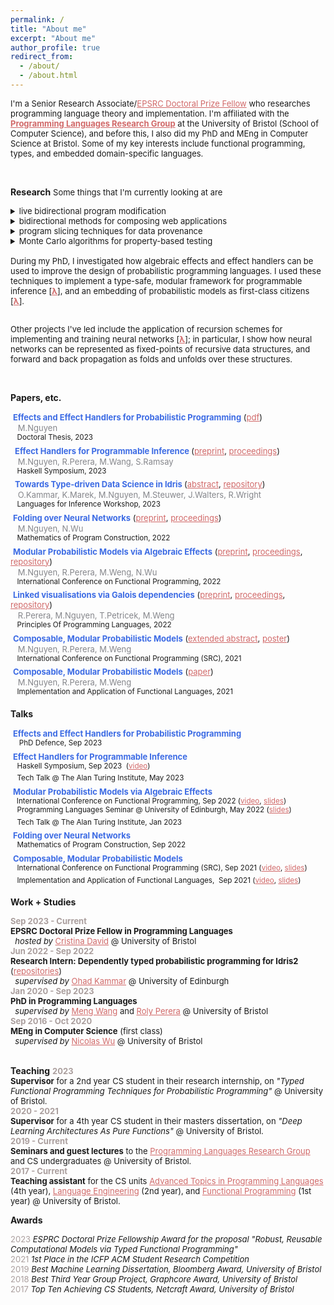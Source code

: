 ```yaml
---
permalink: /
title: "About me"
excerpt: "About me"
author_profile: true
redirect_from:
  - /about/
  - /about.html
---
```



<font size="2"> I'm a Senior Research Associate/<a style="color:#d16969" href="https://www.ukri.org/what-we-do/developing-people-and-skills/epsrc/studentships/flexibility-for-funders/epsrc-doctoral-prize/">EPSRC Doctoral Prize Fellow</a> who researches programming language theory and implementation. I'm affiliated with the <b><a style="color:#d16969" href="https://bristolpl.github.io/">Programming Languages Research Group</a></b> at the University of Bristol (School of Computer Science), and before this, I also did my PhD and MEng in Computer Science at Bristol. Some of my key interests include functional programming, types, and embedded domain-specific languages.

</font>
<br>

**Research**
<font size="2"> Some things that I'm currently looking at are

<details>
        <summary>live bidirectional program modification</summary>
        <span style="color:#696969" > generating updated source code that produces a desired change to the original program's output</span>
        </details>
<details>
        <summary>bidirectional methods for composing web applications</summary>
        <span style="color:#696969"> implementing a modular framework that composes both their back-end ``models'' and front-end ``views'' in synchronisation</span>
        </details>
<details>
        <summary>program slicing techniques for data provenance </summary>
        <span style="color:#696969" > calculating the fragments of programs needed to compute specific fragments of their outputs</span>
        </details>
<details>
        <summary>Monte Carlo algorithms for property-based testing </summary>
        <span style="color:#696969" > exploiting MC notions of ``similarity'' for randomly generating program inputs that satisfy a desired property </span>
        </details>

 <!-- and techniques for embedding languages that have "non-standard" semantics (e.g. languages with linear types or that use incremental computation) -->
<br>
During my PhD, I investigated how algebraic effects and effect handlers can be used to improve the design of probabilistic programming languages. I used these techniques to implement a type-safe, modular framework for programmable inference [<b><a style="color:#d16969" href="https://min-nguyen.github.io/files/papers/haskell23.pdf">λ</a></b>], and an embedding of probabilistic models as first-class citizens [<b><a style="color:#d16969"  href="https://dl.acm.org/doi/pdf/10.1145/3547635">λ</a></b>]. <br><br>
<!-- This is implemented as an eDSL called <a href="https://github.com/min-nguyen/wasabaye">Wasabaye</a> in Haskell. <br> <br> -->

Other projects I've led include the application of recursion schemes for implementing and training neural networks [<b><a style="color:#d16969"  href="https://link.springer.com/chapter/10.1007/978-3-031-16912-0_5">λ</a></b>]; in particular, I show how neural networks can be represented as fixed-points of recursive data structures, and forward and back propagation as folds and unfolds over these structures.
<!-- This is implemented as an eDSL called <a href="https://github.com/min-nguyen/catana">Catana</a> in Haskell. -->
</font> <br>


**Papers, etc.**

 <font size="2px"><b><span style="color:#3C6BE4">Effects and Effect Handlers for
Probabilistic Programming</span></b> (<a style="color:#d16969" href="https://min-nguyen.github.io/files/papers/doctoral_thesis.pdf">pdf</a>) </font><br>
 <span style="color:#85868B">  <font size="2">M.Nguyen</font> </span><br>
 <sup>  Doctoral Thesis, 2023</sup><br>
 <font size="2px"><b><span style="color:#3C6BE4"> Effect Handlers for Programmable Inference </span></b> (<a style="color:#d16969" href="https://arxiv.org/abs/2303.01328">preprint</a>, <a style="color:#d16969" href="https://min-nguyen.github.io/files/papers/haskell23.pdf">proceedings</a>) </font><br>
 <span style="color:#85868B">  <font size="2">M.Nguyen, R.Perera, M.Wang, S.Ramsay</font> </span><br>
 <sup>  Haskell Symposium, 2023</sup><br>
 <font size="2px"><b><span style="color:#3C6BE4"> Towards
Type-driven Data Science in Idris </span></b>  (<a style="color:#d16969" href="https://min-nguyen.github.io/files/papers/lafi23-abstract.pdf">abstract</a>, <a style="color:#d16969" href="https://github.com/idris-bayes">repository</a>) </font><br>
 <span style="color:#85868B">  <font size="2">O.Kammar, K.Marek, M.Nguyen, M.Steuwer, J.Walters, R.Wright </font> </span><br>
 <sup>  Languages for Inference Workshop, 2023</sup><br>
 <font size="2px"><b><span style="color:#3C6BE4">Folding over Neural Networks</span></b> (<a style="color:#d16969"  href="https://arxiv.org/pdf/2207.01090.pdf">preprint</a>, <a style="color:#d16969" href="https://link.springer.com/chapter/10.1007/978-3-031-16912-0_5">proceedings</a>) </font><br>
 <span style="color:#85868B">  <font size="2">M.Nguyen, N.Wu </font> </span><br>
 <sup>  Mathematics of Program Construction, 2022</sup><br>
 <font size="2px"><b><span style="color:#3C6BE4">Modular Probabilistic Models via Algebraic Effects</span></b> (<a style="color:#d16969" href="https://arxiv.org/pdf/2203.04608.pdf">preprint</a>, <a style="color:#d16969"  href="https://dl.acm.org/doi/pdf/10.1145/3547635">proceedings</a>, <a style="color:#d16969" href="https://github.com/min-nguyen/prob-fx">repository</a>) </font><br>
 <span style="color:#85868B">  <font size="2">M.Nguyen, R.Perera, M.Weng, N.Wu </font> </span><br>
 <sup>  International Conference on Functional Programming, 2022</sup><br>
 <font size="2px"><b><span style="color:#3C6BE4">Linked visualisations via Galois dependencies</span></b> (<a style="color:#d16969" href="https://arxiv.org/pdf/2109.00445.pdf">preprint</a>, <a style="color:#d16969" href="https://dl.acm.org/doi/pdf/10.1145/3498668">proceedings</a>, <a style="color:#d16969" href="https://github.com/explorable-viz/fluid">repository</a>) </font><br>
 <span style="color:#85868B">  <font size="2">R.Perera, M.Nguyen, T.Petricek, M.Weng </font> </span><br>
 <sup>  Principles Of Programming Languages, 2022</sup><br>
 <font size="2"><b><span style="color:#3C6BE4">Composable, Modular Probabilistic Models</span></b> (<a style="color:#d16969" href="https://min-nguyen.github.io/files/papers/icfp21-abstract.pdf">extended abstract</a>, <a style="color:#d16969" href="https://min-nguyen.github.io/files/papers/icfp21-poster.pdf">poster</a>) </font><br>
 <span style="color:#85868B">  <font size="2">M.Nguyen, R.Perera, M.Weng </font> </span><br>
 <sup>  International Conference on Functional Programming (SRC), 2021</sup><br>
 <font size="2"><b><span style="color:#3C6BE4">Composable, Modular Probabilistic Models</span></b> (<a style="color:#d16969" href="https://ifl21.cs.ru.nl/Program?action=download&upname=IFL21_Nguyen.pdf">paper</a>) </font><br>
 <span style="color:#85868B">  <font size="2">M.Nguyen, R.Perera, M.Weng </font> </span><br>
 <sup>  Implementation and Application of Functional Languages, 2021</sup><br>
<!--  <font size="2"><b><span style="color:#3C6BE4">Modelling Neural Networks with Recursion Schemes</span></b> (<a style="color:#d16969" href="https://min-nguyen.github.io/files/papers/modelling-nns-with-recursion-schemes.pdf">dissertation</a>, <a style="color:#d16969" href="https://min-nguyen.github.io/files/papers/masters-thesis-poster.pdf">poster</a>, <a style="color:#d16969"  href="https://github.com/min-nguyen/catana">repository</a>) </font><br>
 <span style="color:#85868B">  <font size="2">M.Nguyen, N.Wu </font> </span><br>
 <sup>  Masters Dissertation @ University of Bristol, 2019</sup> -->

**Talks**

 <font size="2"><b><span  style="color:#3C6BE4">Effects and Effect Handlers for Probabilistic Programming</span></b>  <br></font>
 <sup>   PhD Defence, Sep 2023</sup><br>
 <font size="2"><b><span  style="color:#3C6BE4">Effect Handlers for Programmable Inference</span></b>   <br></font>
 <sup>  Haskell Symposium, Sep 2023  (<a style="color:#d16969" href="https://youtu.be/c6QAjzunnf8?t=11026">video</a>)</sup><br> <!-- don't insert new line here. bloody html. -->
 <sup>  Tech Talk @ The Alan Turing Institute, May 2023 </sup><br>
 <font size="2"><b><span  style="color:#3C6BE4">Modular Probabilistic Models via Algebraic Effects</span></b>   <br></font>
 <sup>    International Conference on Functional Programming, Sep 2022  (<a style="color:#d16969" href="https://www.youtube.com/watch?v=xLgqx4DK49k">video</a>, <a style="color:#d16969" href="https://min-nguyen.github.io/files/talks/ICFP-22.pdf">slides</a>)</sup><br>
 <sup>  Programming Languages Seminar @ University of Edinburgh, May 2022 (<a style="color:#d16969" href="https://min-nguyen.github.io/files/talks/PLInG-22.pdf">slides</a>)</sup><br>
 <sup>  Tech Talk @ The Alan Turing Institute, Jan 2023</sup><br>
 <font size="2"><b><span  style="color:#3C6BE4">Folding over Neural Networks</span></b>   <br></font>
 <sup>  Mathematics of Program Construction, Sep 2022 </sup><br>
 <font size="2"><b><span  style="color:#3C6BE4">Composable, Modular Probabilistic Models</span></b>   <br></font>
 <sup>  International Conference on Functional Programming (SRC), Sep 2021 (<a style="color:#d16969" href="https://www.youtube.com/watch?v=_ODExz59p6E">video</a>, <a style="color:#d16969" href="https://min-nguyen.github.io/files/slides/ICFP-21.pdf">slides</a>)</sup><br>
 <sup>  Implementation and Application of Functional Languages,  Sep 2021 (<a style="color:#d16969" href="https://youtu.be/hLxTULZXsUQ">video</a>, <a style="color:#d16969" href="https://min-nguyen.github.io/files/talks/IFL-21.pdf">slides</a>)</sup><br>

**Work + Studies**

<font size="2"><span style="color:#AA9E9D"><b>Sep 2023 - Current</b></span> <br>
<b>EPSRC Doctoral Prize Fellow in Programming Languages</b> <br>   <em> hosted by </em> <a style="color:#d16969" href="https://cristina-david.github.io/">Cristina David</a> @ University of Bristol <br></font>
<font size="2"><span style="color:#AA9E9D"><b>Jun 2022 - Sep 2022</b></span> <br>
<b>Research Intern: Dependently typed probabilistic programming for Idris2</b> (<a style="color:#d16969" href="https://github.com/idris-bayes">repositories</a>) <br>   <em> supervised by </em> <a style="color:#d16969" href="http://denotational.co.uk/">Ohad Kammar</a> @ University of Edinburgh <br></font>
<font size="2"><span style="color:#AA9E9D"><b>Jan 2020 - Sep 2023</b></span> <br>
<b>PhD in Programming Languages</b> <br>   <em> supervised by </em> <a style="color:#d16969" href="https://mengwangoxf.github.io/">Meng Wang</a> and <a style="color:#d16969" href="https://www.turing.ac.uk/people/researchers/roly-perera">Roly Perera</a> @ University of Bristol <br></font>
<font size="2"><span style="color:#AA9E9D"><b>Sep 2016 - Oct 2020</b></span> <br>
<b>MEng in Computer Science</b> (first class) <br>   <em> supervised by </em> <a style="color:#d16969" href="https://zenzike.com/">Nicolas Wu</a> @ University of Bristol <br></font> <br>

**Teaching**
<font size="2">
<span style="color:#AA9E9D"><b>2023</b></span> <br>
<b>Supervisor</b> for a 2nd year CS student in their research internship, on <i>"Typed Functional Programming Techniques for Probabilistic Programming"</i> @ University of Bristol. <br>
<span style="color:#AA9E9D"><b>2020 - 2021</b></span> <br>
<b>Supervisor</b> for a 4th year CS student in their masters dissertation, on <i>"Deep Learning Architectures As Pure Functions"</i> @ University of Bristol. <br>
<span style="color:#AA9E9D"><b>2019 - Current</b></span> <br>
<b>Seminars and guest lectures</b> to the <a style="color:#d16969" href="https://bristolpl.github.io/">Programming Languages Research Group</a> and CS undergraduates @ University of Bristol. <br>
<span style="color:#AA9E9D"><b>2017 - Current</b></span> <br>
<b>Teaching assistant</b> for the CS units <a style="color:#d16969" href="https://plrg-bristol.github.io/ATiPL/">Advanced Topics in Programming Languages</a> (4th year), <a style="color:#d16969" href="https://www.bris.ac.uk/unit-programme-catalogue/UnitDetails.jsa;jsessionid=4895129B4D3B9CE9252E3430588DFD92?ayrCode=17%2F18&unitCode=COMS22201">Language Engineering</a> (2nd year), and <a style="color:#d16969" href="https://www.bris.ac.uk/unit-programme-catalogue/UnitDetails.jsa?ayrCode=23%2F24&unitCode=COMS10016">Functional Programming</a> (1st year)  @ University of Bristol.
</font> <br>


<!-- **Other talks**

 <font size="2"><span style="color:#AA9E9D">Oct, 2021</span>     <span  style="color:#3C6BE4">Effects for Less - Alexis King</span> (<a href="https://min-nguyen.github.io/files/slides/effects-for-less">slides</a>, <a href="https://www.youtube.com/watch?v=0jI-AlWEwYI&t=1012s">original talk</a>) <br></font>
 <sup>                      Guest Lecture: Advanced Topics in PL @ University of Bristol</sup><br>
 <font size="2"><span style="color:#AA9E9D">Mar, 2021</span>     <span  style="color:#3C6BE4">Extensible Effects: An Alternative to Monad Transformers - Kiselyov, Oleg, et al.</span> (<a href="https://min-nguyen.github.io/files/slides/extensible-effects.pdf">slides</a>, <a href="https://legacy.cs.indiana.edu/~sabry/papers/exteff.pdf">original paper</a>) <br></font>
 <sup>                      PL Seminar @ University of Bristol</sup><br>
 <font size="2"><span style="color:#AA9E9D">Nov, 2020</span>     <span  style="color:#3C6BE4">First Class Type Families - Li-yao Xia</span> (<a href="https://github.com/min-nguyen/first-class-families/blob/main/FirstClassFamilies.hs">demo</a>, <a href="https://hackage.haskell.org/package/first-class-families">original library</a>) <br></font>
 <sup>                      PL Seminar @ University of Bristol</sup><br>
 <font size="2"><span style="color:#AA9E9D">Aug, 2020</span>     <span  style="color:#3C6BE4">A Theory of Changes for Higher-Order Languages - Cai, Yufei, et al.</span> (<a href="https://github.com/min-nguyen/first-class-families/blob/main/incremental-computation.pdf">slides</a>, <a href="https://inc-lc.github.io/resources/pldi14-ilc-author-final.pdf">original paper</a>) <br></font>
<sup>                      PL Seminar @ University of Bristol</sup><br> -->

**Awards**

<font size="2">
<span style="color:#AA9E9D">2023</span> <span><i>ESPRC Doctoral Prize Fellowship Award for the proposal "Robust, Reusable Computational Models via Typed Functional Programming"</i></span><br>
<span style="color:#AA9E9D">2021</span> <span><i>1st Place in the ICFP ACM Student Research Competition</i></span><br>
<span style="color:#AA9E9D">2019</span> <span><i>Best Machine Learning Dissertation, Bloomberg Award, University of Bristol</i></span><br>
<span style="color:#AA9E9D">2018</span> <span><i>Best Third Year Group Project, Graphcore Award, University of Bristol</i></span><br>
<span style="color:#AA9E9D">2017</span> <span><i>Top Ten Achieving CS Students, Netcraft Award, University of Bristol</i></span>
</font><br>


